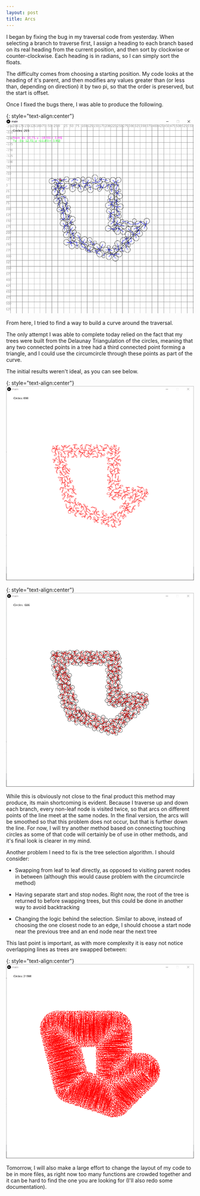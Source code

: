 ```yaml
---
layout: post
title: Arcs
---
```


I began by fixing the bug in my traversal code from yesterday. When selecting a branch to traverse first, I assign a heading to each branch based on its real heading from the current position, and then sort by clockwise or counter-clockwise. Each heading is in radians, so I can simply sort the floats.

The difficulty comes from choosing a starting position. My code looks at the heading of it's parent, and then modifies any values greater than (or less than, depending on direction) it by two pi, so that the order is preserved, but the start is offset.

Once I fixed the bugs there, I was able to produce the following.

{: style="text-align:center"}
![A line travels around a circle packing of a shape.](https://raw.githubusercontent.com/MichaelMBradley/Detailing/gh-pages/_assets/05-17/TraverseFixed.gif)

From here, I tried to find a way to build a curve around the traversal.

The only attempt I was able to complete today relied on the fact that my trees were built from the Delaunay Triangulation of the circles, meaning that any two connected points in a tree had a third connected point forming a triangle, and I could use the circumcircle through these points as part of the curve.

The initial results weren't ideal, as you can see below.

{: style="text-align:center"}
![A connected series of trees forms a shape.](https://raw.githubusercontent.com/MichaelMBradley/Detailing/gh-pages/_assets/05-17/PlainTraversal.png)

{: style="text-align:center"}
![A connected series of trees form a shape over a circle packing.](https://raw.githubusercontent.com/MichaelMBradley/Detailing/gh-pages/_assets/05-17/CircleTraversal.png)

While this is obviously not close to the final product this method may produce, its main shortcoming is evident. Because I traverse up and down each branch, every non-leaf node is visited twice, so that arcs on different points of the line meet at the same nodes. In the final version, the arcs will be smoothed so that this problem does not occur, but that is further down the line. For now, I will try another method based on connecting touching circles as some of that code will certainly be of use in other methods, and it's final look is clearer in my mind.

Another problem I need to fix is the tree selection algorithm. I should consider:

* Swapping from leaf to leaf directly, as opposed to visiting parent nodes in between (although this would cause problem with the circumcircle method)

* Having separate start and stop nodes. Right now, the root of the tree is returned to before swapping trees, but this could be done in another way to avoid backtracking

* Changing the logic behind the selection. Similar to above, instead of choosing the one closest node to an edge, I should choose a start node near the previous tree and an end node near the next tree

This last point is important, as with more complexity it is easy not notice overlapping lines as trees are swapped between:

{: style="text-align:center"}
![Significant vertical lines appear in between trees.](https://raw.githubusercontent.com/MichaelMBradley/Detailing/gh-pages/_assets/05-17/Banding.png)

Tomorrow, I will also make a large effort to change the layout of my code to be in more files, as right now too many functions are crowded together and it can be hard to find the one you are looking for (I'll also redo some documentation).

